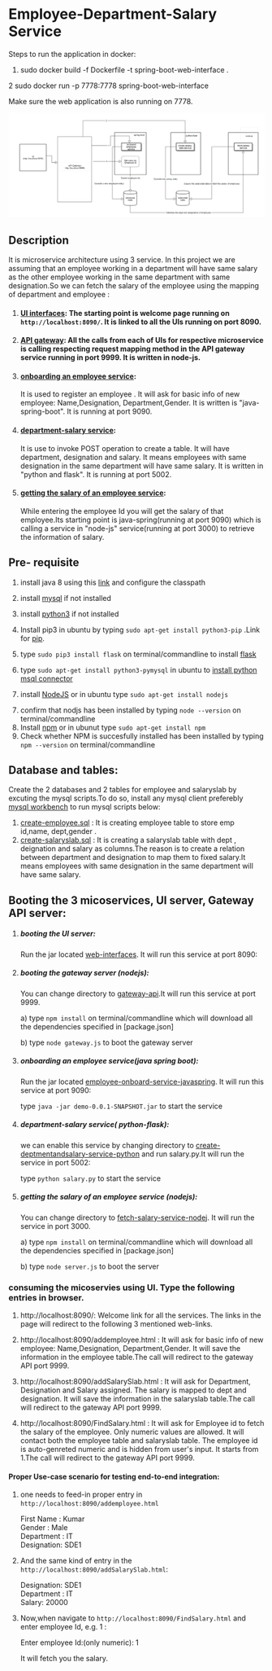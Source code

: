 
# Employee-Department-Salary Service

Steps to run the application in docker:

1. sudo docker build -f Dockerfile -t spring-boot-web-interface .

2  sudo docker run -p 7778:7778 spring-boot-web-interface

Make sure the web application is also running on 7778.

![alt text](https://github.com/airavata-courses/satyamsah/blob/master/assignment1/workflowdiagram.PNG)
## Description
It is microservice architecture using 3 service. In this project we are assuming that an employee working in a department will have same salary as the other employee working in the same department with same designation.So we can fetch the salary of the employee using the mapping of department and employee :

1)  #### [UI interfaces](https://github.com/airavata-courses/satyamsah/tree/master/assignment1/web-interfaces): The starting point is welcome page running on `http://localhost:8090/`. It is linked to all the UIs running on port 8090.

2)  #### [API gateway](https://github.com/airavata-courses/satyamsah/tree/master/assignment1/gateway-api): All the calls from each of UIs for respective microservice is calling respecting request mapping method in the API gateway service running in port 9999. It is written in node-js.

3) #### [onboarding an employee service](https://github.com/airavata-courses/satyamsah/tree/master/assignment1/employee-onboard-service-javaspring): 
   It is used to register an employee . It will ask for basic info of new employee: Name,Designation, Department,Gender. It is written is "java-spring-boot". It is running at port 9090.
4) #### [department-salary service](https://github.com/airavata-courses/satyamsah/tree/master/assignment1/create-deptmentandsalary-service-python):
   It is use to invoke POST operation to create a table. It will have department, designation and salary. It means employees with same  designation in the same department will have same salary. It is written in "python and flask". It is running at port 5002.
5) #### [getting the salary of an employee service](https://github.com/airavata-courses/satyamsah/tree/master/assignment1/fetch-salary-service-nodejs): 
   While entering the employee Id you will get the salary of that employee.Its starting point is java-spring(running at port 9090) which is calling a service in "node-js" service(running at port 3000) to retrieve the information of salary.


## Pre- requisite 
1)  install java 8 using this [link](http://www.oracle.com/technetwork/java/javase/downloads/jdk8-downloads-2133151.html) and configure      the classpath
2) install [mysql](https://dev.mysql.com/downloads/mysql/) if not installed
3) install [python3](https://www.python.org/downloads/) if not installed
4) Install pip3 in ubuntu by typing `sudo apt-get install python3-pip` .Link for [pip](https://pip.pypa.io/en/stable/installing/).
5) type `sudo pip3 install flask` on terminal/commandline to install [flask](https://pypi.python.org/pypi/Flask) 
6) type  `sudo apt-get install python3-pymysql` in ubuntu to [install python msql connector](https://pypi.python.org/pypi/PyMySQL/0.7.6)

6) install [NodeJS](https://nodejs.org/en/download/) or in ubuntu type `sudo apt-get install nodejs`
7. confirm that nodjs has been installed by typing `node --version` on terminal/commandline
8. Install [npm](https://www.npmjs.com/get-npm) or in ubunut type `sudo apt-get install npm` 
9. Check whether NPM is succesfully installed has been installed by typing `npm --version` on terminal/commandline

## Database and tables:
Create the 2 databases and 2 tables for employee and salaryslab by excuting the mysql scripts.To do so, install any mysql client preferebly [mysql workbench](https://www.mysql.com/products/workbench) to run mysql scripts below:

1) [create-employee.sql](https://github.com/airavata-courses/satyamsah/blob/master/assignment1/sqlscript/create-employee.sql) : It is creating employee table to store emp id,name, dept,gender . 
2) [create-salaryslab.sql](https://github.com/airavata-courses/satyamsah/blob/master/assignment1/sqlscript/create-salaryslab.sql) : It is creating a salaryslab table with dept , deignation and salary as columns.The reason is to create a relation between department and designation to map them to fixed salary.It means employees with same designation in the same department will have same salary.


## Booting the 3 micoservices, UI server, Gateway API server:

1) ##### booting the UI server: 
    Run the jar located [web-interfaces](https://github.com/airavata-courses/satyamsah/blob/master/assignment1/web-interfaces/target/demo-0.0.1-SNAPSHOT.jar). It will run this service at port 8090:

2) ##### booting the gateway server (nodejs):
   You can change directory to [gateway-api](https://github.com/airavata-courses/satyamsah/tree/master/assignment1/gateway-api).It will run this service at port 9999.

    a) type `npm install` on terminal/commandline which will download all the dependencies specified in [package.json]
   
    b) type `node gateway.js` to boot the gateway server

3) ##### onboarding an employee service(java spring boot):
   Run the jar located [employee-onboard-service-javaspring](https://github.com/airavata-courses/satyamsah/blob/master/assignment1/employee-onboard-service-javaspring/target/demo-0.0.1-SNAPSHOT.jar). It will run this service at port 9090:
   
   type `java -jar demo-0.0.1-SNAPSHOT.jar` to start the service

3) ##### department-salary service( python-flask): 
   we can enable this service by changing directory to [create-deptmentandsalary-service-python](https://github.com/airavata-courses/satyamsah/tree/master/assignment1/create-deptmentandsalary-service-python) and run salary.py.It will run the  service in port 5002:

   type `python salary.py` to start the service

4) ##### getting the salary of an employee service (nodejs):
   You can change directory to [fetch-salary-service-nodej](https://github.com/satyamsah/microservice/tree/master/fetch-salary-service-nodejs). It will run the  service in port 3000.

    a) type `npm install` on terminal/commandline which will download all the dependencies specified in [package.json]
   
    b) type `node server.js` to boot the server

### consuming the micoservies using UI. Type the following entries in browser.

1) http://localhost:8090/: Welcome link for all the services. The links in the page will redirect to the following 3 mentioned web-links.

2) http://localhost:8090/addemployee.html : It will ask for basic info of new employee: Name,Designation, Department,Gender. It will save the information in the employee table.The call will redirect to the gateway API port 9999.

3) http://localhost:8090/addSalarySlab.html : It will ask for Department, Designation and Salary assigned. The salary is mapped to dept and designation. It will save the information in the salaryslab table.The call will redirect to the gateway API port 9999.

4) http://localhost:8090/FindSalary.html : It will ask for Employee id to fetch the salary of the employee. Only numeric values are allowed. It will contact both the employee table and  salaryslab table. The employee id is auto-genreted numeric and is hidden from user's input. It starts from 1.The call will redirect to the gateway API port 9999.

#### Proper Use-case scenario for testing end-to-end integration: 

1) one needs to feed-in proper entry in `http://localhost:8090/addemployee.html`

   First Name : Kumar  
   Gender : Male  
   Department : IT  
   Designation: SDE1  

2) And the same kind of entry in the `http://localhost:8090/addSalarySlab.html`:

   Designation: SDE1  
   Department : IT  
   Salary: 20000  

3) Now,when navigate to `http://localhost:8090/FindSalary.html` and enter employee Id, e.g. 1 :

   Enter employee Id:(only numeric): 1  



   It will fetch you the salary.

